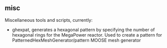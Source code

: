 ## misc

Miscellaneous tools and scripts, currently:

* ghexpat, generates a hexagonal pattern by specifying the number of hexagonal rings for the MegaPower reactor. Used to create a pattern for PatternedHexMeshGenerator/pattern MOOSE mesh generator
